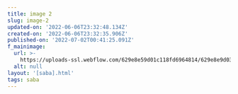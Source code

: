 ```yaml
---
title: image 2
slug: image-2
updated-on: '2022-06-06T23:32:48.134Z'
created-on: '2022-06-06T23:32:35.906Z'
published-on: '2022-07-02T00:41:25.091Z'
f_mainimage:
  url: >-
    https://uploads-ssl.webflow.com/629e8e59d01c118fd6964814/629e8e9d03132a66f007b593_SABA_NYfamily_3%40BeppeBrancato.jpg
  alt: null
layout: '[saba].html'
tags: saba
---
```



